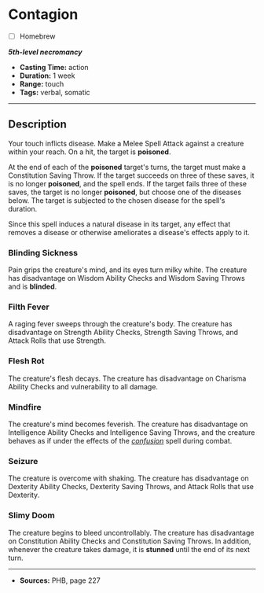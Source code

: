 # Contagion
- [ ] Homebrew

***5th-level necromancy***
- **Casting Time:** action
- **Duration:** 1 week
- **Range:** touch
- **Tags:** verbal, somatic

---

## Description
Your touch inflicts disease.
Make a Melee Spell Attack against a creature within your reach.
On a hit, the target is **poisoned**.

At the end of each of the **poisoned** target's turns, the target must make a Constitution Saving Throw.
If the target succeeds on three of these saves, it is no longer **poisoned**, and the spell ends.
If the target fails three of these saves, the target is no longer **poisoned**, but choose one of the diseases below.
The target is subjected to the chosen disease for the spell's duration.

Since this spell induces a natural disease in its target, any effect that removes a disease or otherwise ameliorates a disease's effects apply to it.

### Blinding Sickness
Pain grips the creature's mind, and its eyes turn milky white.
The creature has disadvantage on Wisdom Ability Checks and Wisdom Saving Throws and is **blinded**.

### Filth Fever
A raging fever sweeps through the creature's body.
The creature has disadvantage on Strength Ability Checks, Strength Saving Throws, and Attack Rolls that use Strength.

### Flesh Rot
The creature's flesh decays.
The creature has disadvantage on Charisma Ability Checks and vulnerability to all damage.

### Mindfire
The creature's mind becomes feverish.
The creature has disadvantage on Intelligence Ability Checks and Intelligence Saving Throws, and the creature behaves as if under the effects of the [*confusion*](./confusion) spell during combat.

### Seizure
The creature is overcome with shaking.
The creature has disadvantage on Dexterity Ability Checks, Dexterity Saving Throws, and Attack Rolls that use Dexterity.

### Slimy Doom
The creature begins to bleed uncontrollably.
The creature has disadvantage on Constitution Ability Checks and Constitution Saving Throws.
In addition, whenever the creature takes damage, it is **stunned** until the end of its next turn.

---

- **Sources:** PHB, page 227
